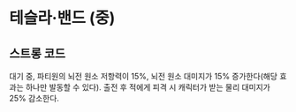 # 테슬라·밴드 (중)

## 스트롱 코드

대기 중, 파티원의 뇌전 원소 저항력이 15%, 뇌전 원소 대미지가 15% 증가한다(해당 효과는 하나만 발동할 수 있다). 출전 후 적에게 피격 시 캐릭터가 받는 물리 대미지가 25% 감소한다.
